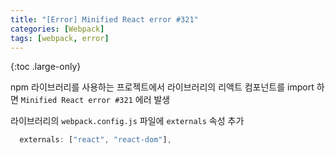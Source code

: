 ```yaml
---
title: "[Error] Minified React error #321"
categories: [Webpack]
tags: [webpack, error]
---
```


{:toc .large-only}

npm 라이브러리를 사용하는 프로젝트에서 라이브러리의 리액트 컴포넌트를 import 하면 `Minified React error #321` 에러 발생

라이브러리의 `webpack.config.js` 파일에 `externals` 속성 추가

```js
  externals: ["react", "react-dom"],
```
